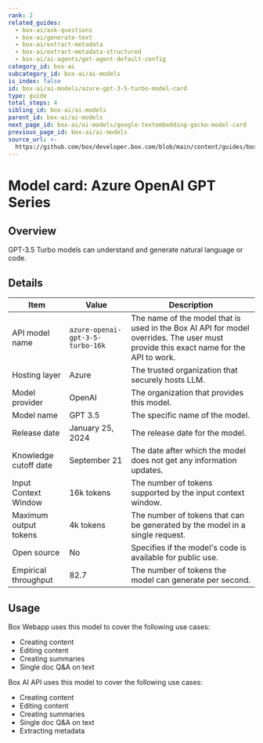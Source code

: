 ```yaml
---
rank: 2
related_guides:
  - box-ai/ask-questions
  - box-ai/generate-text
  - box-ai/extract-metadata
  - box-ai/extract-metadata-structured
  - box-ai/ai-agents/get-agent-default-config
category_id: box-ai
subcategory_id: box-ai/ai-models
is_index: false
id: box-ai/ai-models/azure-gpt-3-5-turbo-model-card
type: guide
total_steps: 4
sibling_id: box-ai/ai-models
parent_id: box-ai/ai-models
next_page_id: box-ai/ai-models/google-textembedding-gecko-model-card
previous_page_id: box-ai/ai-models
source_url: >-
  https://github.com/box/developer.box.com/blob/main/content/guides/box-ai/ai-models/azure-gpt-3-5-turbo-model-card.md
---
```

# Model card: Azure OpenAI GPT Series

## Overview

GPT-3.5 Turbo models can understand and generate natural language or code.

## Details

| Item  | Value | Description |
|-----------|----------|----------|
|API model name|`azure-openai-gpt-3-5-turbo-16k`| The name of the model that is used in the Box AI API for model overrides. The user must provide this exact name for the API to work. |
|Hosting layer| Azure | The trusted organization that securely hosts LLM. |
|Model provider|OpenAI| The organization that provides this model. |
|Model name|GPT 3.5| The specific name of the model. |
|Release date|January 25, 2024 | The release date for the model.|
|Knowledge cutoff date| September 21| The date after which the model does not get any information updates. |
|Input Context Window |16k tokens| The number of tokens supported by the input context window.|
|Maximum output tokens |4k tokens |The number of tokens that can be generated by the model in a single request.|
|Open source | No | Specifies if the model's code is available for public use.
|Empirical throughput| 82.7 | The number of tokens the model can generate per second.|

## Usage

Box Webapp uses this model to cover the following use cases:

* Creating content
* Editing content
* Creating summaries
* Single doc Q&A on text

Box AI API uses this model to cover the following use cases:

* Creating content
* Editing content
* Creating summaries
* Single doc Q&A on text
* Extracting metadata